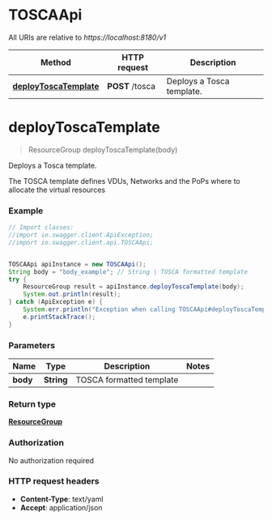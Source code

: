 # TOSCAApi

All URIs are relative to *https://localhost:8180/v1*

Method | HTTP request | Description
------------- | ------------- | -------------
[**deployToscaTemplate**](TOSCAApi.md#deployToscaTemplate) | **POST** /tosca | Deploys a Tosca template.


<a name="deployToscaTemplate"></a>
# **deployToscaTemplate**
> ResourceGroup deployToscaTemplate(body)

Deploys a Tosca template.

The TOSCA template defines VDUs, Networks and the PoPs where to allocate the virtual resources

### Example
```java
// Import classes:
//import io.swagger.client.ApiException;
//import io.swagger.client.api.TOSCAApi;


TOSCAApi apiInstance = new TOSCAApi();
String body = "body_example"; // String | TOSCA formatted template
try {
    ResourceGroup result = apiInstance.deployToscaTemplate(body);
    System.out.println(result);
} catch (ApiException e) {
    System.err.println("Exception when calling TOSCAApi#deployToscaTemplate");
    e.printStackTrace();
}
```

### Parameters

Name | Type | Description  | Notes
------------- | ------------- | ------------- | -------------
 **body** | **String**| TOSCA formatted template |

### Return type

[**ResourceGroup**](ResourceGroup.md)

### Authorization

No authorization required

### HTTP request headers

 - **Content-Type**: text/yaml
 - **Accept**: application/json

